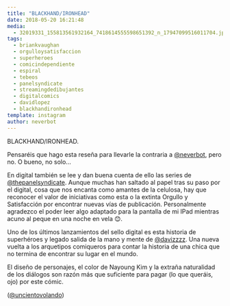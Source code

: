 ```yaml
---
title: "BLACKHAND/IRONHEAD"
date: 2018-05-20 16:21:48
media: 
  - 32019331_155813561932164_7418614555598651392_n_17947099516011704.jpg
tags: 
  - briankvaughan
  - orgulloysatisfaccion
  - superheroes
  - comicindependiente
  - espiral
  - tebeos
  - panelsyndicate
  - streamingdedibujantes
  - digitalcomics
  - davidlopez
  - blackhandironhead
template: instagram
author: neverbot
---
```


BLACKHAND/IRONHEAD.

Pensaréis que hago esta reseña para llevarle la contraria a [@neverbot](https://instagram.com/neverbot), pero no. O bueno, no solo...

En digital también se lee y dan buena cuenta de ello las series de [@thepanelsyndicate](https://instagram.com/thepanelsyndicate). Aunque muchas han saltado al papel tras su paso por el digital, cosa que nos encanta como amantes de la celulosa, hay que reconocer el valor de iniciativas como esta o la extinta Orgullo y Satisfacción por encontrar nuevas vías de publicación. Personalmente agradezco el poder leer algo adaptado para la pantalla de mi IPad mientras acuno al peque en una noche en vela 😊.

Uno de los últimos lanzamientos del sello digital es esta historia de superhéroes y legado salida de la mano y mente de [@davizzzz](https://instagram.com/davizzzz). Una nueva vuelta a los arquetipos comiqueros para contar la historia de una chica que no termina de encontrar su lugar en el mundo.

El diseño de personajes, el color de Nayoung Kim y la extraña naturalidad de los diálogos son razón más que suficiente para pagar (lo que queráis, ojo) por este cómic.

([@uncientovolando](https://instagram.com/uncientovolando))
